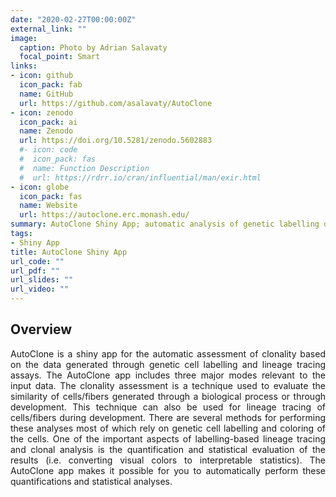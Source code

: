 ```yaml
---
date: "2020-02-27T00:00:00Z"
external_link: ""
image:
  caption: Photo by Adrian Salavaty
  focal_point: Smart
links:
- icon: github
  icon_pack: fab
  name: GitHub
  url: https://github.com/asalavaty/AutoClone
- icon: zenodo
  icon_pack: ai
  name: Zenodo
  url: https://doi.org/10.5281/zenodo.5602883
  #- icon: code
  #  icon_pack: fas
  #  name: Function Description 
  #  url: https://rdrr.io/cran/influential/man/exir.html
- icon: globe
  icon_pack: fas
  name: Website
  url: https://autoclone.erc.monash.edu/
summary: AutoClone Shiny App; automatic analysis of genetic labelling data and clonality assessment.
tags:
- Shiny App
title: AutoClone Shiny App
url_code: ""
url_pdf: ""
url_slides: ""
url_video: ""
---
```


## Overview

<div style="text-align: justify">
AutoClone is a shiny app for the automatic assessment of clonality based on the data generated through genetic cell labelling and lineage tracing assays. The AutoClone app includes three major modes relevant to the input data. The clonality assessment is a technique used to evaluate the similarity of cells/fibers generated through a biological process or through development. This technique can also be used for lineage tracing of cells/fibers during development. There are several methods for performing these analyses most of which rely on genetic cell labelling and coloring of the cells. One of the important aspects of labelling-based lineage tracing and clonal analysis is the quantification and statistical evaluation of the results (i.e. converting visual colors to interpretable statistics). The AutoClone app makes it possible for you to automatically perform these quantifications and statistical analyses.
</div>
